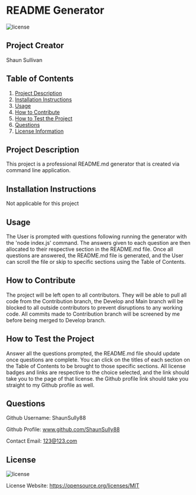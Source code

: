 # README Generator

 ![license](https://img.shields.io/badge/license-MITLicense-blue.svg)

## Project Creator
Shaun Sullivan

## Table of Contents
1. [Project Description](#description)
2. [Installation Instructions](#install)
3. [Usage](#usage)
4. [How to Contribute](#contribute)
5. [How to Test the Project](#test)
6. [Questions](#questions)
7. [License Information](#license)

## Project Description
This project is a professional README.md generator that is created via command line application. 

## Installation Instructions
Not applicable for this project

## Usage
The User is prompted with questions following running the generator with the 'node index.js' command. The answers given to each question are then allocated to their respective section in the README.md file. Once all questions are answered, the README.md file is generated, and the User can scroll the file or skip to specific sections using the Table of Contents.

## How to Contribute
The project will be left open to all contributors. They will be able to pull all code from the Contribution branch, the Develop and Main branch will be blocked to all outside contributors to prevent disruptions to any working code. All commits made to Contribution branch will be screened by me before being merged to Develop branch.

## How to Test the Project
Answer all the questions prompted, the README.md file should update once questions are complete. You can click on the titles of each section on the Table of Contents to be brought to those specific sections. All license badges and links are respective to the choice selected, and the link should take you to the page of that license. the Github profile link should take you straight to my Github profile as well.

## Questions
Github Username: ShaunSully88

Github Profile: www.github.com/ShaunSully88

Contact Email: 123@123.com

## License
 ![license](https://img.shields.io/badge/license-MITLicense-blue.svg)   <br>

 License Website: https://opensource.org/licenses/MIT


